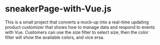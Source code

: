 # sneakerPage-with-Vue.js

This is a small project that converts a mock-up into a real-time updating product customizer that shows how to manage data and respond to events with Vue.
Customers can use the size filter to select size, then the color filter will show the available colors, and vice ersa.
